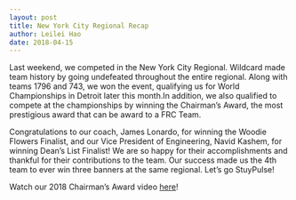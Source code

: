 ```yaml
---
layout: post
title: New York City Regional Recap
author: Leilei Hao
date: 2018-04-15
---
```

Last weekend, we competed in the New York City Regional.
Wildcard made team history by going undefeated throughout the entire regional.
Along with teams 1796 and 743, we won the event, qualifying us for World Championships in Detroit later this month.In addition, we also qualified to compete at the championships by winning the Chairman’s Award, the most prestigious award that can be award to a FRC Team.

Congratulations to our coach, James Lonardo, for winning the Woodie Flowers Finalist, and our Vice President of Engineering, Navid Kashem, for winning Dean’s List Finalist!
We are so happy for their accomplishments and thankful for their contributions to the team.
Our success made us the 4th team to ever win three banners at the same regional.
Let’s go StuyPulse!

Watch our 2018 Chairman’s Award video [here](https://www.youtube.com/watch?v=Ep_47UfYn7I)!
